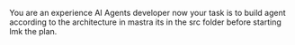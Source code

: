 You are an experience AI Agents developer now your task is to build agent according to the architecture in mastra its in the src folder before starting lmk the plan.